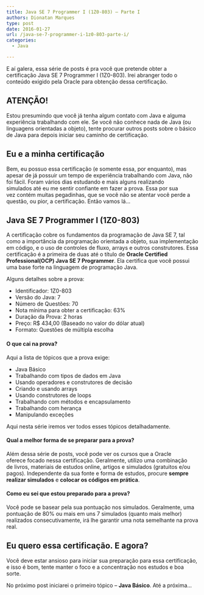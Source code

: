 ```yaml
---
title: Java SE 7 Programmer I (1Z0-803) – Parte I
authors: Dionatan Marques
type: post
date: 2016-01-27
url: /java-se-7-programmer-i-1z0-803-parte-i/
categories:
  - Java

---
```

E aí galera, essa série de posts é pra você que pretende obter a certificação Java SE 7 Programmer I (1Z0-803). Irei abranger todo o conteúdo exigido pela Oracle para obtenção dessa certificação.

## ATENÇÃO!

Estou presumindo que você já tenha algum contato com Java e alguma experiência trabalhando com ele. Se você não conhece nada de Java (ou linguagens orientadas a objeto), tente procurar outros posts sobre o básico de Java para depois iniciar seu caminho de certificação.

## Eu e a minha certificação

Bem, eu possuo essa certificação (e somente essa, por enquanto), mas apesar de já possuir um tempo de experiência trabalhando com Java, não foi fácil. Foram vários dias estudando e mais alguns realizando simulados até eu me sentir confiante em fazer a prova. Essa por sua vez contém muitas pegadinhas, que se você não se atentar você perde a questão, ou pior, a certificação. Então vamos lá&#8230;

## Java SE 7 Programmer I (1Z0-803)

A certificação cobre os fundamentos da programação de Java SE 7, tal como a importância da programação orientada a objeto, sua implementação em código, e o uso de controles de fluxo, arrays e outros construtores. Essa certificação é a primeira de duas até o título de **Oracle Certified Professional(OCP) Java SE 7 Programmer**. Ela certifica que você possui uma base forte na linguagem de programação Java.

Alguns detalhes sobre a prova:

  * Identificador: 1Z0-803
  * Versão do Java: 7
  * Número de Questões: 70
  * Nota mínima para obter a certificação: 63%
  * Duração da Prova: 2 horas
  * Preço: R$ 434,00 (Baseado no valor do dólar atual)
  * Formato: Questões de múltipla escolha

#### O que cai na prova?

Aqui a lista de tópicos que a prova exige:

  * Java Básico
  * Trabalhando com tipos de dados em Java
  * Usando operadores e construtores de decisão
  * Criando e usando arrays
  * Usando construtores de loops
  * Trabalhando com métodos e encapsulamento
  * Trabalhando com herança
  * Manipulando exceções

Aqui nesta série iremos ver todos esses tópicos detalhadamente.

#### Qual a melhor forma de se preparar para a prova?

Além dessa série de posts, você pode ver os cursos que a Oracle oferece focado nessa certificação. Geralmente, utilizo uma combinação de livros, materiais de estudos online, artigos e simulados (gratuitos e/ou pagos). Independente da sua fonte e forma de estudos, procure **sempre realizar simulados** e **colocar os códigos em prática**.

#### Como eu sei que estou preparado para a prova?

Você pode se basear pela sua pontuação nos simulados. Geralmente, uma pontuação de 80% ou mais em uns 7 simulados (quanto mais melhor) realizados consecutivamente, irá lhe garantir uma nota semelhante na prova real.

## Eu quero essa certificação. E agora?

Você deve estar ansioso para iniciar sua preparação para essa certificação, e isso é bom, tente manter o foco e a concentração nos estudos e boa sorte.

No próximo post iniciarei o primeiro tópico &#8211; **Java Básico**. Até a próxima&#8230;